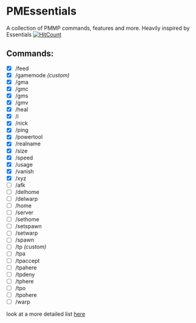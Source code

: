 # PMEssentials
A collection of PMMP commands, features and more. Heavily inspired by Essentials
[![HitCount](http://hits.dwyl.io/pmessentials/PMEssentials.svg)](http://hits.dwyl.io/pmessentials/PMEssentials)


## Commands:
- [x] /feed  
- [x] /gamemode *(custom)*
- [x] /gma
- [x] /gmc
- [x] /gms
- [x] /gmv
- [x] /heal
- [x] /i
- [x] /nick
- [x] /ping
- [x] /powertool
- [x] /realname
- [x] /size
- [x] /speed
- [x] /usage
- [x] /vanish
- [x] /xyz
- [ ] /afk
- [ ] /delhome
- [ ] /delwarp
- [ ] /home
- [ ] /server
- [ ] /sethome
- [ ] /setspawn
- [ ] /setwarp
- [ ] /spawn
- [ ] /tp *(custom)*
- [ ] /tpa
- [ ] /tpaccept
- [ ] /tpahere
- [ ] /tpdeny
- [ ] /tphere
- [ ] /tpo
- [ ] /tpohere
- [ ] /warp

look at a more detailed list [here](https://github.com/pmessentials/PMEssentials/wiki/Commands)